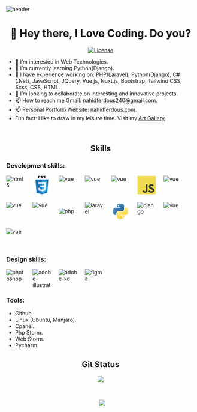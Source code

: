 ![header](https://capsule-render.vercel.app/api?type=waving&color=auto&height=300&section=header&text=Nahid%20Ferdous&fontSize=80&animation=fadeIn&fontAlignY=38&desc=A%20Passionate%20Full-Stack%20Web%20Developer.&descAlignY=51&descAlign=62)
<h1 align="center">
    👋 Hey there, I Love Coding. Do you?
</h1>

<p align="center">
    <a href="https://komarev.com/ghpvc/?username=nahidnfr123&color=ff69b4&style=flat&label=VIEWS">
    <img src="https://komarev.com/ghpvc/?username=nahidnfr123&color=ff69b4&style=flat&label=VIEWS" alt="License">
    </a>
</p>

[comment]: <> (<div style="margin-bottom: 30px; color: dodgerblue;">)

[comment]: <> (    <h3 align="center" style="line-height: 4px !important;">)

[comment]: <> (        I am a Full-Stack Web Developer.)

[comment]: <> (    </h3>)

[comment]: <> (</div>)

[comment]: <> (<hr style="margin-bottom: 30px; background-color: #4a5568">)

- 🌱 I’m interested in Web Technologies.
- 🌱 I’m currently learning Python(Django).
- 🌱 I have experience working on: PHP(Laravel), Python(Django), C#(.Net), JavaScript, JQuery, Vue.js, Nuxt.js, Bootstrap, Tailwind CSS, Scss, CSS, HTML.
- 💞️ I’m looking to collaborate on interesting and innovative projects.
- 📫 How to reach me Gmail: nahidferdous240@gmail.com.
- 📫 Personal Portfolio Website: [nahidferdous.com](https://www.nahidferdous.com "Nahid Ferdous").
- Fun fact: I like to draw in my leisure time. Visit my [Art Gallery](https://nahidferdous.com/art_gallery "Nahid's ART Gallery")

<br>
<h2 align="center">Skills</h2>
<h3 align="left">Development skills:</h3>
<p align="left" style="display: flex; flex-wrap: wrap; gap: 20px; justify-content: start; align-content: center; align-items: center;"> 
    <img src="https://cdn.worldvectorlogo.com/logos/html5.svg" alt="html5" width="50" height="50"/> 
    <img src="https://raw.githubusercontent.com/devicons/devicon/master/icons/css3/css3-original-wordmark.svg" alt="css3" width="50" height="50"/> 
    <img src="https://cdn.worldvectorlogo.com/logos/sass-1.svg" alt="vue" width="50" height="50"/> 
    <img src="https://cdn.worldvectorlogo.com/logos/bootstrap-4.svg" alt="vue" width="50" height="50"/> 
    <img src="https://cdn.worldvectorlogo.com/logos/tailwind-css-2.svg" alt="vue" width="50" height="50"/> 
    <img src="https://raw.githubusercontent.com/devicons/devicon/master/icons/javascript/javascript-original.svg" alt="javascript" width="50" height="50"/> 
    <img src="https://cdn.worldvectorlogo.com/logos/jquery-1.svg" alt="vue" width="50" height="50"/> 
    <img src="https://cdn.worldvectorlogo.com/logos/vue-js-1.svg" alt="vue" width="50" height="50"/> 
    <img src="https://nuxtjs.org/logos/nuxt.svg" alt="vue" width="50" height="50"/> 
    <img src="https://cdn.worldvectorlogo.com/logos/php-1.svg" alt="php" width="50" style="max-height: 50px;"/> 
    <img src="https://cdn.worldvectorlogo.com/logos/laravel-2.svg" alt="laravel" width="50" height="50"/> 
    <img src="https://raw.githubusercontent.com/devicons/devicon/master/icons/python/python-original.svg" alt="python" width="50" height="50"/> 
    <img src="https://cdn.worldvectorlogo.com/logos/django.svg" alt="django" width="50" height="50"/> 
    <img src="https://cdn.worldvectorlogo.com/logos/mysql-3.svg" alt="vue" width="50" height="50"/> 
    <img src="https://cdn.worldvectorlogo.com/logos/postgresql.svg" alt="vue" width="50" height="50"/> 

</p>
<h3 align="left">Design skills:</h3>
<p align="left" style="display: flex; flex-wrap: wrap; gap: 20px; justify-content: start; align-content: center; align-items: center;">
    <img src="https://cdn.worldvectorlogo.com/logos/photoshop-cc-4.svg" alt="photoshop" width="50" height="50"/> 
    <img src="https://cdn.worldvectorlogo.com/logos/adobe-illustrator-cc.svg" alt="adobe-illustrator" width="50" height="50"/> 
    <img src="https://cdn.worldvectorlogo.com/logos/adobe-xd-1.svg" alt="adobe-xd" width="50" height="50"/> 
    <img src="https://cdn.worldvectorlogo.com/logos/figma-1.svg" alt="figma" width="50" height="50"/> 
</p>

[comment]: <> (|Tools|Knowledge|)

[comment]: <> (|:---|:---|)

[comment]: <> (|Github| Web Design|)

[comment]: <> (|linux| Web Development|)

<h3 align="left">Tools:</h3>

- Github.
- Linux (Ubuntu, Manjaro).
- Cpanel.
- Php Storm.
- Web Storm.
- Pycharm.

<h2 align="center">Git Status</h2>

[comment]: <> ([![Top Langs]&#50;https://github-readme-stats.vercel.app/api/top-langs/?username=nahidnfr123&show_icons=true&theme=radical&#41;]&#50;https://github.com/anuraghazra/github-readme-stats&#41;)

[comment]: <> (![Nahid's GitHub stats]&#50;https://github-readme-stats.vercel.app/api?username=nahidnfr123&show_icons=true&theme=radical&#41;)

<p align="center">
<a href="https://github-readme-stats.vercel.app/api/top-langs/?username=nahidnfr123&show_icons=true&theme=radical">
  <img align="center" src="https://github-readme-stats.vercel.app/api/top-langs/?username=nahidnfr123&&layout=compact&show_icons=true&theme=radical" />
</a>
</p>

<br>

<p align="center">&nbsp;
<a href="https://github-readme-stats.vercel.app/api?username=nahidnfr123&show_icons=true&theme=radical">
  <img align="center" src="https://github-readme-stats.vercel.app/api?username=nahidnfr123&show_icons=true&theme=radical" />
</a>
</p>
